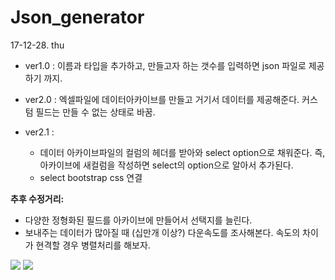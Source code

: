 # Json_generator

17-12-28. thu 

- ver1.0 : 이름과 타입을 추가하고, 만들고자 하는 갯수를 입력하면 json 파일로 제공하기 까지.

- ver2.0 :  엑셀파일에 데이터아카이브를 만들고 거기서 데이터를 제공해준다. 커스텀 필드는 만들 수 없는 상태로 바꿈. 
- ver2.1 : 
  - 데이터 아카이브파일의 컬럼의 헤더를 받아와 select option으로 채워준다. 즉, 아카이브에 새컬럼을 작성하면 select의 option으로 알아서 추가된다.
  - select  bootstrap css 연결 



**추후 수정거리:**  

- 다양한 정형화된 필드를 아카이브에 만들어서 선택지를 늘린다.
- 보내주는 데이터가 많아질 때 (십만개 이상?) 다운속도를 조사해본다. 속도의 차이가 현격할 경우 병렬처리를 해보자. 


<img src="https://github.com/ymmu/json_generator/blob/master/Screenshot%20from%202017-12-29%2001-08-21.png" />
<img src="https://github.com/ymmu/json_generator/blob/master/Screenshot%20from%202017-12-29%2000-02-53.png" />
